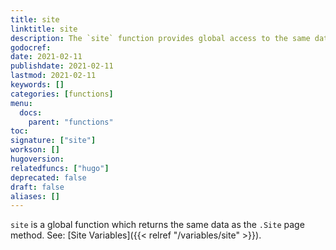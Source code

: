 ```yaml
---
title: site
linktitle: site
description: The `site` function provides global access to the same data as the `.Site` page method.
godocref:
date: 2021-02-11
publishdate: 2021-02-11
lastmod: 2021-02-11
keywords: []
categories: [functions]
menu:
  docs:
    parent: "functions"
toc:
signature: ["site"]
workson: []
hugoversion:
relatedfuncs: ["hugo"]
deprecated: false
draft: false
aliases: []
---
```


`site` is a global function which returns the same data as the `.Site` page method. See: [Site Variables]({{< relref "/variables/site" >}}).


